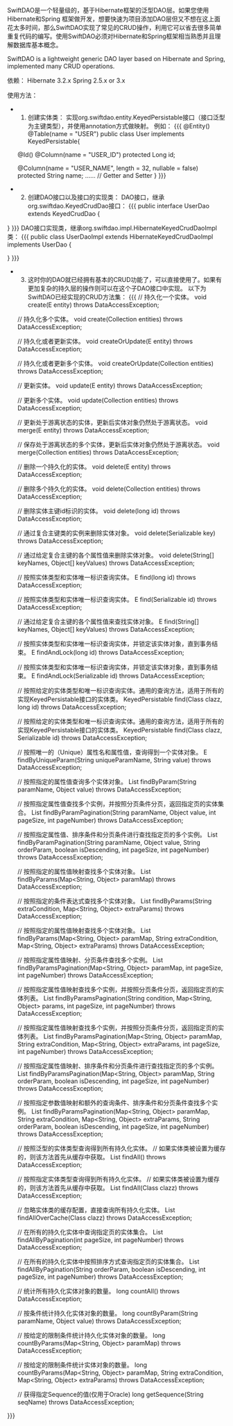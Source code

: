 SwiftDAO是一个轻量级的，基于Hibernate框架的泛型DAO层。如果您使用Hibernate和Spring 框架做开发，想要快速为项目添加DAO层但又不想在这上面花太多时间，那么SwiftDAO实现了常见的CRUD操作，利用它可以省去很多简单重复代码的编写。使用SwiftDAO必须对Hibernate和Spring框架相当熟悉并且理解数据库基本概念。

SwiftDAO is a lightweight generic DAO layer based on Hibernate and Spring, implemented many CRUD operations.

依赖：
Hibernate 3.2.x
Spring 2.5.x or 3.x




使用方法：

  * 1. 创建实体类：
  实现org.swiftdao.entity.KeyedPersistable接口（接口泛型为主键类型），并使用annotation方式做映射。
  例如：
{{{
@Entity()
@Table(name = "USER")
public class User implements KeyedPersistable<Long>{

	@Id()
	@Column(name = "USER_ID")
	protected Long id;

	@Column(name = "USER_NAME", length = 32, nullable = false)
	protected String name;
	......
	// Getter and Setter
}
}}}

  * 2. 创建DAO接口以及接口的实现类：
  DAO接口，继承org.swiftdao.KeyedCrudDao接口：
{{{
public interface UserDao extends KeyedCrudDao<User> {

}
}}}
  DAO接口实现类，继承org.swiftdao.impl.HibernateKeyedCrudDaoImpl类：
{{{
public class UserDaoImpl extends HibernateKeyedCrudDaoImpl<User> implements UserDao {

}
}}}

  * 3. 这时你的DAO就已经拥有基本的CRUD功能了，可以直接使用了。如果有更加复杂的持久层的操作则可以在这个子DAO接口中实现。
  以下为SwiftDAO已经实现的CRUD方法集：
{{{
	// 持久化一个实体。
	void create(E entity) throws DataAccessException;

	// 持久化多个实体。
	void create(Collection<E> entities) throws DataAccessException;

	// 持久化或者更新实体。
	void createOrUpdate(E entity) throws DataAccessException;

	// 持久化或者更新多个实体。
	void createOrUpdate(Collection<E> entities) throws DataAccessException;

	// 更新实体。
	void update(E entity) throws DataAccessException;

	// 更新多个实体。
	void update(Collection<E> entities) throws DataAccessException;

	// 更新处于游离状态的实体，更新后实体对象仍然处于游离状态。
	void merge(E entity) throws DataAccessException;

	// 保存处于游离状态的多个实体，更新后实体对象仍然处于游离状态。
	void merge(Collection<E> entities) throws DataAccessException;

	// 删除一个持久化的实体。
	void delete(E entity) throws DataAccessException;

	// 删除多个持久化的实体。
	void delete(Collection<E> entities) throws DataAccessException;

	// 删除实体主键id标识的实体。
	void delete(long id) throws DataAccessException;

	// 通过复合主键类的实例来删除实体对象。
	void delete(Serializable key) throws DataAccessException;

	// 通过给定复合主键的各个属性值来删除实体对象。
	void delete(String[] keyNames, Object[] keyValues) throws DataAccessException;

	// 按照实体类型和实体唯一标识查询实体。
	E find(long id) throws DataAccessException;

	// 按照实体类型和实体唯一标识查询实体。
	E find(Serializable id) throws DataAccessException;

	// 通过给定复合主键的各个属性值来查找实体对象。
	E find(String[] keyNames, Object[] keyValues) throws DataAccessException;

	// 按照实体类型和实体唯一标识查询实体，并锁定该实体对象，直到事务结束。
	E findAndLock(long id) throws DataAccessException;

	// 按照实体类型和实体唯一标识查询实体，并锁定该实体对象，直到事务结束。
	E findAndLock(Serializable id) throws DataAccessException;

	// 按照给定的实体类型和唯一标识查询实体。通用的查询方法，适用于所有的实现KeyedPersistable接口的实体类。
	KeyedPersistable find(Class clazz, long id) throws DataAccessException;

	// 按照给定的实体类型和唯一标识查询实体。通用的查询方法，适用于所有的实现KeyedPersistable接口的实体类。
	KeyedPersistable find(Class clazz, Serializable id) throws DataAccessException;

	// 按照唯一的（Unique）属性名和属性值，查询得到一个实体对象。
	E findByUniqueParam(String uniqueParamName, String value) throws DataAccessException;

	// 按照指定的属性值查询多个实体对象。
	List<E> findByParam(String paramName, Object value) throws DataAccessException;

	// 按照指定属性值查找多个实例，并按照分页条件分页，返回指定页的实体集合。
	List<E> findByParamPagination(String paramName, Object value, int pageSize, int pageNumber) throws DataAccessException;

	// 按照指定属性值、排序条件和分页条件进行查找指定页的多个实例。
	List<E> findByParamPagination(String paramName, Object value, String orderParam,
			boolean isDescending, int pageSize, int pageNumber) throws DataAccessException;

	// 按照指定的属性值映射查找多个实体对象。
	List<E> findByParams(Map<String, Object> paramMap) throws DataAccessException;

	// 按照指定的条件表达式查找多个实体对象。
	List<E> findByParams(String extraCondition, Map<String, Object> extraParams) throws DataAccessException;

	// 按照指定的属性值映射查找多个实体对象。
	List<E> findByParams(Map<String, Object> paramMap, String extraCondition, Map<String, Object> extraParams) throws DataAccessException;

	// 按照指定属性值映射、分页条件查找多个实例。
	List<E> findByParamsPagination(Map<String, Object> paramMap, int pageSize, int pageNumber) throws DataAccessException;

	// 按照指定属性值映射查找多个实例，并按照分页条件分页，返回指定页的实体列表。
	List<E> findByParamsPagination(String condition, Map<String, Object> params, int pageSize, int pageNumber) throws DataAccessException;

	// 按照指定属性值映射查找多个实例，并按照分页条件分页，返回指定页的实体列表。
	List<E> findByParamsPagination(Map<String, Object> paramMap, String extraCondition,
			Map<String, Object> extraParams, int pageSize, int pageNumber) throws DataAccessException;

	// 按照指定属性值映射、排序条件和分页条件进行查找指定页的多个实例。
	List<E> findByParamsPagination(Map<String, Object> paramMap, String orderParam, boolean isDescending,
			int pageSize, int pageNumber) throws DataAccessException;

	// 按照指定参数值映射和额外的查询条件、排序条件和分页条件查找多个实例。
	List<E> findByParamsPagination(Map<String, Object> paramMap, String extraCondition,
			Map<String, Object> extraParams, String orderParam, boolean isDescending,
			int pageSize, int pageNumber) throws DataAccessException;

	// 按照泛型的实体类型查询得到所有持久化实体。
	// 如果实体类被设置为缓存的，则该方法首先从缓存中获取。
	List<E> findAll() throws DataAccessException;

	// 按照指定实体类型查询得到所有持久化实体。
	// 如果实体类被设置为缓存的，则该方法首先从缓存中获取。
	List<E> findAll(Class clazz) throws DataAccessException;

	// 忽略实体类的缓存配置，直接查询所有持久化实体。
	List<E> findAllOverCache(Class clazz) throws DataAccessException;

	// 在所有的持久化实体中查询指定页的实体集合。
	List<E> findAllByPagination(int pageSize, int pageNumber) throws DataAccessException;

	// 在所有的持久化实体中按照排序方式查询指定页的实体集合。
	List<E> findAllByPagination(String orderParam, boolean isDescending, int pageSize, int pageNumber) throws DataAccessException;

	// 统计所有持久化实体对象的数量。
	long countAll() throws DataAccessException;

	// 按条件统计持久化实体对象的数量。
	long countByParam(String paramName, Object value) throws DataAccessException;

	// 按给定的限制条件统计持久化实体对象的数量。
	long countByParams(Map<String, Object> paramMap) throws DataAccessException;

	// 按给定的限制条件统计实体对象的数量。
	long countByParams(Map<String, Object> paramMap, String extraCondition, Map<String, Object> extraParams) throws DataAccessException;

	// 获得指定Sequence的值(仅用于Oracle)
	long getSequence(String seqName) throws DataAccessException;




}}}

